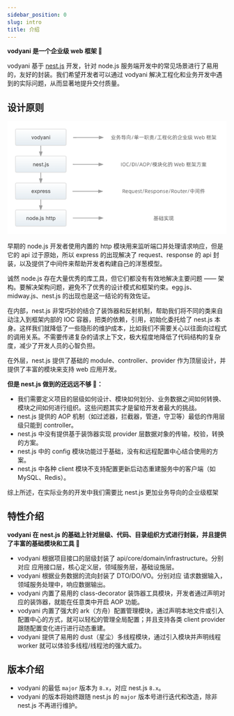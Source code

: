 ```yaml
---
sidebar_position: 0
slug: intro
title: 介绍
---
```


**vodyani 是一个企业级 web 框架 🥳**

vodyani 基于 [nest.js](https://github.com/nestjs/nest) 开发，针对 node.js 服务端开发中的常见场景进行了易用的，友好的封装。我们希望开发者可以通过 vodyani 解决工程化和业务开发中遇到的实际问题，从而显著地提升交付质量。

## 设计原则

![](../static/img/intro/intro.png)

早期的 node.js 开发者使用内置的 http 模块用来监听端口并处理请求响应，但是它的 api 过于原始，所以 express 的出现解决了 request、response 的 api 封装，以及提供了中间件来帮助开发者构建自己的洋葱模型。

诚然 node.js 存在大量优秀的库工具，但它们都没有有效地解决主要问题 —— 架构。要解决架构问题，避免不了优秀的设计模式和框架约束。egg.js、midway.js、nest.js 的出现也是这一结论的有效佐证。

在内部，nest.js 非常巧妙的结合了装饰器和反射机制，帮助我们将不同的类来自动注入到框架内部的 IOC 容器，把类的依赖，引用，初始化委托给了 nest.js 本身。这样我们就降低了一些隐形的维护成本，比如我们不需要关心以往面向过程式的调用关系。不需要传递复杂的请求上下文，极大程度地降低了代码结构的复杂度，减少了开发人员的心智负担。

在外层，nest.js 提供了基础的 module、controller、provider 作为顶层设计，并提供了丰富的模块来支持 web 应用开发。

**但是 nest.js 做到的还远远不够 🥺：**

* 我们需要定义项目的层级如何设计、模块如何划分、业务数据之间如何转换、模块之间如何进行组织。这些问题其实才是留给开发者最大的挑战。
* nest.js 提供的 AOP 机制（如过滤器，拦截器，管道，守卫等）最低的作用层级只能到 controller。
* nest.js 中没有提供基于装饰器实现 provider 层数据对象的传输，校验，转换的方案。
* nest.js 中的 config 模块功能过于基础，没有和远程配置中心结合使用的方案。
* nest.js 中各种 client 模块不支持配置更新后动态重建服务中的客户端（如 MySQL、Redis）。

综上所述，在实际业务的开发中我们需要比 nest.js 更加业务导向的企业级框架

## 特性介绍

**vodyani 在 nest.js 的基础上针对层级、代码、目录组织方式进行封装，并且提供了丰富的基础模块和工具 🤩**

* vodyani 根据项目接口的层级封装了 api/core/domain/infrastructure。分别对应 应用接口层，核心定义层，领域服务层，基础设施层。
* vodyani 根据业务数据的流向封装了 DTO/DO/VO。分别对应 请求数据输入，领域服务处理中，响应数据输出。
* vodyani 内置了易用的 class-decorator 装饰器工具模块，开发者通过声明对应的装饰器，就能在任意类中开启 AOP 功能。
* vodyani 内置了强大的 ark（方舟）配置管理模块，通过声明本地文件或引入配置中心的方式，就可以轻松的管理全局配置；并且支持各类 client provider 跟随配置变化进行进行动态重建。
* vodyani 提供了易用的 dust（星尘）多线程模块，通过引入模块并声明线程 worker 就可以体验多线程/线程池的强大威力。
 
## 版本介绍

* vodyani 的最低 `major` 版本为 `8.x`，对应 nest.js `8.x`。
* vodyani 的版本将始终跟随 nest.js 的 `major` 版本号进行迭代和改造，除非 nest.js 不再进行维护。
